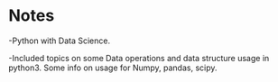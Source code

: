 # Notes

-Python with Data Science.

-Included topics on some Data operations and data structure usage in python3.
Some info on usage for Numpy, pandas, scipy.
